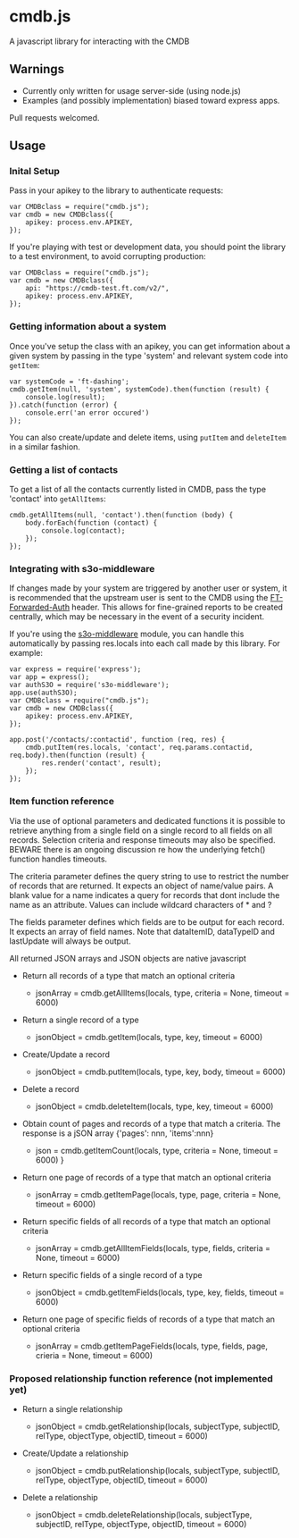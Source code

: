 # cmdb.js
A javascript library for interacting with the CMDB

## Warnings
* Currently only written for usage server-side (using node.js)
* Examples (and possibly implementation) biased toward express apps.

Pull requests welcomed.

## Usage

### Inital Setup
Pass in your apikey to the library to authenticate requests:
```
var CMDBclass = require("cmdb.js");
var cmdb = new CMDBclass({
	apikey: process.env.APIKEY,
});
```

If you're playing with test or development data, you should point the library to a test environment, to avoid corrupting production:
```
var CMDBclass = require("cmdb.js");
var cmdb = new CMDBclass({
	api: "https://cmdb-test.ft.com/v2/",
	apikey: process.env.APIKEY,
});
```

### Getting information about a system
Once you've setup the class with an apikey, you can get information about a given system by passing in the type 'system' and relevant system code into `getItem`:
```
var systemCode = 'ft-dashing';
cmdb.getItem(null, 'system', systemCode).then(function (result) {
	console.log(result);
}).catch(function (error) {
	console.err('an error occured')
});
```
You can also create/update and delete items, using `putItem` and `deleteItem` in a similar fashion.

### Getting a list of contacts
To get a list of all the contacts currently listed in CMDB, pass the type 'contact' into `getAllItems`:
```
cmdb.getAllItems(null, 'contact').then(function (body) {
	body.forEach(function (contact) {
		console.log(contact);
	});
});
```

### Integrating with s3o-middleware
If changes made by your system are triggered by another user or system, it is recommended that the upstream user is sent to the CMDB using the [FT-Forwarded-Auth](https://docs.google.com/document/d/1ecw40CoWSOHFhq8xco5jyq5tBfdqWzH3BXiMCTKVkLw/edit#) header.  This allows for fine-grained reports to be created centrally, which may be necessary in the event of a security incident.

If you're using the [s3o-middleware](https://github.com/Financial-Times/s3o-middleware/) module, you can handle this automatically by passing res.locals into each call made by this library.  For example:
```
var express = require('express');
var app = express();
var authS3O = require('s3o-middleware');
app.use(authS3O);
var CMDBclass = require("cmdb.js");
var cmdb = new CMDBclass({
	apikey: process.env.APIKEY,
});

app.post('/contacts/:contactid', function (req, res) {
	cmdb.putItem(res.locals, 'contact', req.params.contactid, req.body).then(function (result) {
		res.render('contact', result);
	});
});
```

### Item function reference
Via the use of optional parameters and dedicated functions it is possible to retrieve anything from a single field on a single record to all fields on all records. Selection criteria and response timeouts may also be specified.  BEWARE there is an ongoing discussion re how the underlying fetch() function handles timeouts.

The criteria parameter defines the query string to use to restrict the number of records that are returned. It expects an object of name/value pairs. A blank value for a name indicates a query for records that dont include the name as an attribute. Values can include wildcard characters of * and ?

The fields parameter defines which fields are to be output for each record. It expects an array of field names. Note that dataItemID, dataTypeID and lastUpdate will always be output.

All returned JSON arrays and JSON objects are native javascript


* Return all records of a type that match an optional criteria
  + jsonArray = cmdb.getAllItems(locals, type, criteria = None, timeout = 6000)

* Return a single record of a type
  + jsonObject = cmdb.getItem(locals, type, key, timeout = 6000)

* Create/Update a record
  + jsonObject = cmdb.putItem(locals, type, key, body, timeout = 6000)

* Delete a record
  + jsonObject = cmdb.deleteItem(locals, type, key, timeout = 6000)

* Obtain count of pages and records of a type that match a criteria. The response is a jSON array {'pages': nnn, 'items':nnn}
  + json = cmdb.getItemCount(locals, type, criteria = None, timeout = 6000)
}

* Return one page of records of a type that match an optional criteria
  + jsonArray = cmdb.getItemPage(locals, type, page, criteria = None, timeout = 6000)

* Return specific fields of all records of a type that match an optional criteria
  + jsonArray = cmdb.getAllItemFields(locals, type, fields, criteria = None, timeout = 6000)

* Return specific fields of a single record of a type
  + jsonObject = cmdb.getItemFields(locals, type, key, fields, timeout = 6000)

* Return one page of specific fields of records of a type that match an optional criteria
  + jsonArray = cmdb.getItemPageFields(locals, type, fields, page, crieria = None, timeout = 6000)


### Proposed relationship function reference (not implemented yet)

* Return a single relationship 
  + jsonObject = cmdb.getRelationship(locals, subjectType, subjectID, relType, objectType, objectID, timeout = 6000)

* Create/Update a relationship
  + jsonObject = cmdb.putRelationship(locals, subjectType, subjectID, relType, objectType, objectID, timeout = 6000)

* Delete a relationship
  + jsonObject = cmdb.deleteRelationship(locals, subjectType, subjectID, relType, objectType, objectID, timeout = 6000)

